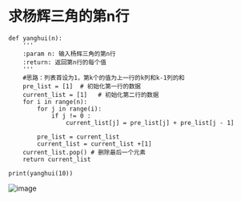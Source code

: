 # 求杨辉三角的第n行
```
def yanghui(n):
    '''
    :param n: 输入杨辉三角的第n行
    :return: 返回第n行的每个值
    '''
    #思路：列表首设为1，第k个的值为上一行的k列和k-1列的和
    pre_list = [1]  # 初始化第一行的数据
    current_list = [1]   # 初始化第二行的数据
    for i in range(n):
        for j in range(i):
            if j != 0 :
                current_list[j] = pre_list[j] + pre_list[j - 1]

        pre_list = current_list
        current_list = current_list +[1]
    current_list.pop() # 删除最后一个元素
    return current_list

print(yanghui(10))
```
![image](https://github.com/wubaozhen/You-are-Pythonista/blob/master/Homework/wbz/lz_episode_02/02_01.PNG)
